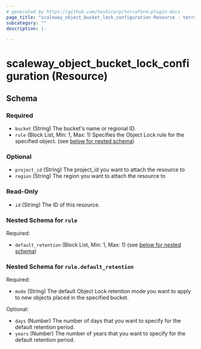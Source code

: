 ```yaml
---
# generated by https://github.com/hashicorp/terraform-plugin-docs
page_title: "scaleway_object_bucket_lock_configuration Resource - terraform-provider-scaleway"
subcategory: ""
description: |-
  
---
```


# scaleway_object_bucket_lock_configuration (Resource)





<!-- schema generated by tfplugindocs -->
## Schema

### Required

- `bucket` (String) The bucket's name or regional ID.
- `rule` (Block List, Min: 1, Max: 1) Specifies the Object Lock rule for the specified object. (see [below for nested schema](#nestedblock--rule))

### Optional

- `project_id` (String) The project_id you want to attach the resource to
- `region` (String) The region you want to attach the resource to

### Read-Only

- `id` (String) The ID of this resource.

<a id="nestedblock--rule"></a>
### Nested Schema for `rule`

Required:

- `default_retention` (Block List, Min: 1, Max: 1) (see [below for nested schema](#nestedblock--rule--default_retention))

<a id="nestedblock--rule--default_retention"></a>
### Nested Schema for `rule.default_retention`

Required:

- `mode` (String) The default Object Lock retention mode you want to apply to new objects placed in the specified bucket.

Optional:

- `days` (Number) The number of days that you want to specify for the default retention period.
- `years` (Number) The number of years that you want to specify for the default retention period.
